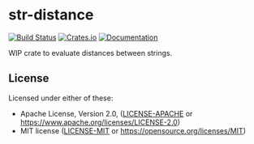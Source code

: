str-distance
=====================
[![Build Status](https://travis-ci.com/mattsse/str-distance.svg?branch=master)](https://travis-ci.com/mattsse/str-distance)
[![Crates.io](https://img.shields.io/crates/v/str-distance.svg)](https://crates.io/crates/str-distance)
[![Documentation](https://docs.rs/str-distance/badge.svg)](https://docs.rs/str-distance)

WIP crate to evaluate distances between strings.

## License

Licensed under either of these:

 * Apache License, Version 2.0, ([LICENSE-APACHE](LICENSE-APACHE) or
   https://www.apache.org/licenses/LICENSE-2.0)
 * MIT license ([LICENSE-MIT](LICENSE-MIT) or
   https://opensource.org/licenses/MIT)
   
